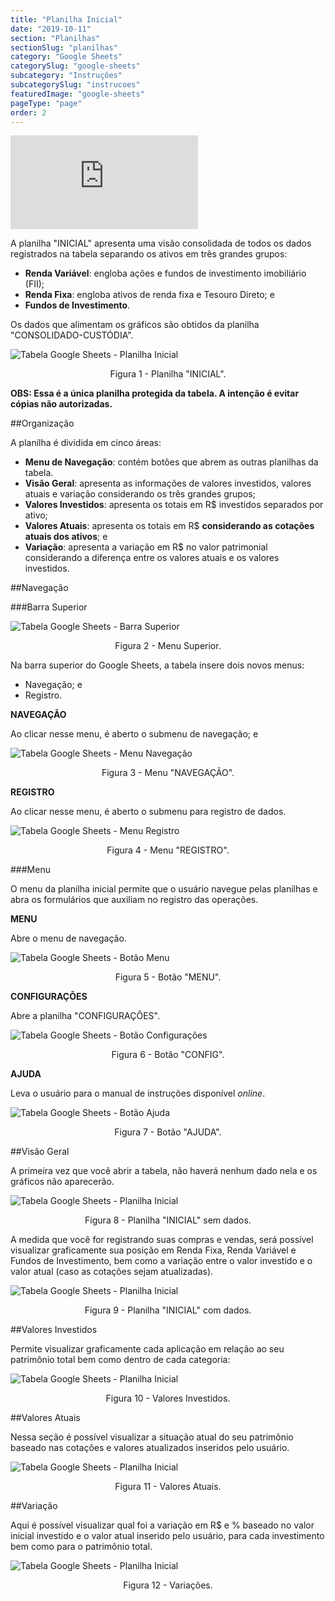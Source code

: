```yaml
---
title: "Planilha Inicial"
date: "2019-10-11"
section: "Planilhas"
sectionSlug: "planilhas"
category: "Google Sheets"
categorySlug: "google-sheets"
subcategory: "Instruções"
subcategorySlug: "instrucoes"
featuredImage: "google-sheets"
pageType: "page"
order: 2
---
```



<div class="iframe-container">
<iframe src="https://www.youtube.com/embed/wa9jisjKeB8" frameborder="0" allow="accelerometer; autoplay; encrypted-media; gyroscope; picture-in-picture" allowfullscreen></iframe>
</div>



A planilha "INICIAL" apresenta uma visão consolidada de todos os dados registrados na tabela separando os ativos em três grandes grupos:

- **Renda Variável**: engloba ações e fundos de investimento imobiliário (FII);
- **Renda Fixa**: engloba ativos de renda fixa e Tesouro Direto; e
- **Fundos de Investimento**.

Os dados que alimentam os gráficos são obtidos da planilha "CONSOLIDADO-CUSTÓDIA".

![Tabela Google Sheets - Planilha Inicial](../img/planilha-inicial-sheets-001.jpg)

<p class="legenda" style="text-align:center">Figura 1 - Planilha "INICIAL".</p>

**OBS: Essa é a única planilha protegida da tabela. A intenção é evitar cópias não autorizadas.**

##Organização

A planilha é dividida em cinco áreas:

- **Menu de Navegação**: contém botões que abrem as outras planilhas da tabela.
- **Visão Geral**: apresenta as informações de valores investidos, valores atuais e variação considerando os três grandes grupos;
- **Valores Investidos**: apresenta os totais em R\$ investidos separados por ativo;
- **Valores Atuais**: apresenta os totais em R\$ **considerando as cotações atuais dos ativos**; e
- **Variação**: apresenta a variação em R\$ no valor patrimonial considerando a diferença entre os valores atuais e os valores investidos.

##Navegação

###Barra Superior

![Tabela Google Sheets - Barra Superior](../img/planilha-inicial-sheets-002.jpg)

<p class="legenda" style="text-align:center">Figura 2 - Menu Superior.</p>

Na barra superior do Google Sheets, a tabela insere dois novos menus:

- Navegação; e
- Registro.

**NAVEGAÇÃO**

Ao clicar nesse menu, é aberto o submenu de navegação; e

![Tabela Google Sheets - Menu Navegação](../img/planilha-inicial-sheets-003.jpg)

<p class="legenda" style="text-align:center">Figura 3 - Menu "NAVEGAÇÃO".</p>

**REGISTRO**

 Ao clicar nesse menu, é aberto o submenu para registro de dados.

![Tabela Google Sheets - Menu Registro](../img/planilha-inicial-sheets-004.jpg)

<p class="legenda" style="text-align:center">Figura 4 - Menu "REGISTRO".</p>

###Menu

O menu da planilha inicial permite que o usuário navegue pelas planilhas e abra os formulários que auxiliam no registro das operações.

**MENU**

Abre o menu de navegação.

![Tabela Google Sheets - Botão Menu](../img/planilha-inicial-sheets-005.jpg)

<p class="legenda" style="text-align:center">Figura 5 - Botão "MENU".</p>


**CONFIGURAÇÕES**

Abre a planilha "CONFIGURAÇÔES".

![Tabela Google Sheets - Botão Configurações](../img/planilha-inicial-sheets-006.jpg)

<p class="legenda" style="text-align:center">Figura 6 - Botão "CONFIG".</p>

**AJUDA**

Leva o usuário para o manual de instruções disponível *online*.

![Tabela Google Sheets - Botão Ajuda](../img/planilha-inicial-sheets-007.jpg)

<p class="legenda" style="text-align:center">Figura 7 - Botão "AJUDA".</p>



##Visão Geral

A primeira vez que você abrir a tabela, não haverá nenhum dado nela e os gráficos não aparecerão.

![Tabela Google Sheets - Planilha Inicial](../img/planilha-inicial-sheets-001.jpg)

<p class="legenda" style="text-align:center">Figura 8 - Planilha "INICIAL" sem dados.</p>

A medida que você for registrando suas compras e vendas, será possível visualizar graficamente sua posição em Renda Fixa, Renda Variável e Fundos de Investimento, bem como a variação entre o valor investido e o valor atual (caso as cotações sejam atualizadas).

![Tabela Google Sheets - Planilha Inicial](../img/planilha-inicial-sheets-009.jpg)

<p class="legenda" style="text-align:center">Figura 9 - Planilha "INICIAL" com dados.</p>

##Valores Investidos

Permite visualizar graficamente cada aplicação em relação ao seu patrimônio total bem como dentro de cada categoria:

![Tabela Google Sheets - Planilha Inicial](../img/planilha-inicial-sheets-010.jpg)

<p class="legenda" style="text-align:center">Figura 10 - Valores Investidos.</p>


##Valores Atuais

Nessa seção é possível visualizar a situação atual do seu patrimônio baseado nas cotações e valores atualizados inseridos pelo usuário.

![Tabela Google Sheets - Planilha Inicial](../img/planilha-inicial-sheets-011.jpg)

<p class="legenda" style="text-align:center">Figura 11 - Valores Atuais.</p>

##Variação

Aqui é possível visualizar qual foi a variação em R\$ e % baseado no valor inicial investido e o valor atual inserido pelo usuário, para cada investimento bem como para o patrimônio total.

![Tabela Google Sheets - Planilha Inicial](../img/planilha-inicial-sheets-012.jpg)

<p class="legenda" style="text-align:center">Figura 12 - Variações.</p>